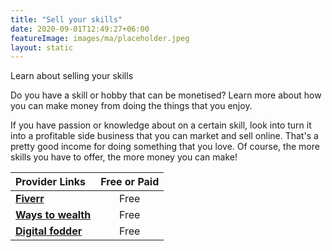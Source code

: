 ```yaml
---
title: "Sell your skills"
date: 2020-09-01T12:49:27+06:00
featureImage: images/ma/placeholder.jpeg
layout: static
---
```


Learn about selling your skills

Do you have a skill or hobby that can be monetised? Learn more about how you can make money from doing the things that you enjoy.

If you have passion or knowledge about on a certain skill, look into turn it into a profitable side business that you can market and sell online. That's a pretty good income for doing something that you love. Of course, the more skills you have to offer, the more money you can make!

| Provider Links      | Free or Paid  |  
| :-----------          | :--------------:      |  
| [**Fiverr**](https://www.fiverr.com/) | Free | 
| [**Ways to wealth**](https://www.thewaystowealth.com/make-money/fiverr/) | Free | 
| [**Digital fodder**](https://www.digitalfodder.com/how-to-make-money-on-fiverr/) | Free | 
  

<br/><br/>






